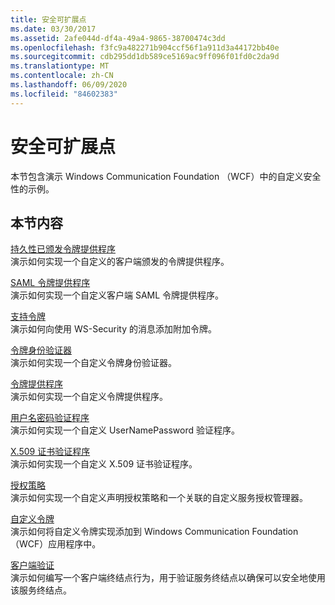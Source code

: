 ```yaml
---
title: 安全可扩展点
ms.date: 03/30/2017
ms.assetid: 2afe044d-df4a-49a4-9865-38700474c3dd
ms.openlocfilehash: f3fc9a482271b904ccf56f1a911d3a44172bb40e
ms.sourcegitcommit: cdb295dd1db589ce5169ac9ff096f01fd0c2da9d
ms.translationtype: MT
ms.contentlocale: zh-CN
ms.lasthandoff: 06/09/2020
ms.locfileid: "84602383"
---
```

# <a name="security-extensibility"></a>安全可扩展点
本节包含演示 Windows Communication Foundation （WCF）中的自定义安全性的示例。  
  
## <a name="in-this-section"></a>本节内容  
 [持久性已颁发令牌提供程序](durable-issued-token-provider.md)  
 演示如何实现一个自定义的客户端颁发的令牌提供程序。  
  
 [SAML 令牌提供程序](saml-token-provider.md)  
 演示如何实现一个自定义客户端 SAML 令牌提供程序。  
  
 [支持令牌](supporting-tokens.md)  
 演示如何向使用 WS-Security 的消息添加附加令牌。  
  
 [令牌身份验证器](token-authenticator.md)  
 演示如何实现一个自定义令牌身份验证器。  
  
 [令牌提供程序](token-provider.md)  
 演示如何实现一个自定义令牌提供程序。  
  
 [用户名密码验证程序](user-name-password-validator.md)  
 演示如何实现一个自定义 UserNamePassword 验证程序。  
  
 [X.509 证书验证程序](x-509-certificate-validator.md)  
 演示如何实现一个自定义 X.509 证书验证程序。  
  
 [授权策略](authorization-policy.md)  
 演示如何实现一个自定义声明授权策略和一个关联的自定义服务授权管理器。  
  
 [自定义令牌](custom-token.md)  
 演示如何将自定义令牌实现添加到 Windows Communication Foundation （WCF）应用程序中。  
  
 [客户端验证](client-validation.md)  
 演示如何编写一个客户端终结点行为，用于验证服务终结点以确保可以安全地使用该服务终结点。
